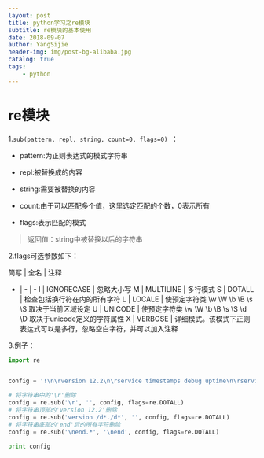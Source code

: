 ```yaml
--- 
layout: post
title: python学习之re模块
subtitle: re模块的基本使用
date: 2018-09-07
author: YangSijie
header-img: img/post-bg-alibaba.jpg
catalog: true
tags:
    - python
---
```


# re模块

1.`sub(pattern, repl, string, count=0, flags=0) `：

- pattern:为正则表达式的模式字符串

- repl:被替换成的内容

- string:需要被替换的内容

- count:由于可以匹配多个值，这里选定匹配的个数，0表示所有

- flags:表示匹配的模式

> 返回值：string中被替换以后的字符串

2.flags可选参数如下：

简写 | 全名 | 注释
- | - | -
I | IGNORECASE | 忽略大小写
M | MULTILINE | 多行模式
S | DOTALL | 检查包括换行符在内的所有字符
L | LOCALE | 使预定字符类 \w \W \b \B \s \S 取决于当前区域设定
U | UNICODE |  	使预定字符类 \w \W \b \B \s \S \d \D 取决于unicode定义的字符属性
X | VERBOSE | 详细模式。该模式下正则表达式可以是多行，忽略空白字符，并可以加入注释

3.例子：

```python
import re


config = '!\n\rversion 12.2\n\rservice timestamps debug uptime\n\rservice timestamps log uptime\n\rno service password-encryption\n!\nhostname PE1\n\r!\nboot-start-marker\nboot-end-marker\n!\n!\nno aaa new-model\nip subnet-zero\nip source-route\n!\n!\n!\n!\nip cef\nno ip domain lookup\n!\n!\nmultilink bundle-name authenticated\nno mpls traffic-eng auto-bw timers\nmpls label range 100 199\ncall rsvp-sync\n!\n!\n!\n!\n!\n!\n!\n!\n!\npseudowire-class EoMPLS\n encapsulation mpls\n!\n!\n!\n!\n!\n!\n!\ninterface Loopback0\n ip address 1.1.1.1 255.255.255.255\n no clns route-cache\n!\ninterface FastEthernet0/0\n description ***connect to CE1 ethernet Port****\n no ip address\n speed auto\n duplex half\n no clns route-cache\nxconnect 2.2.2.2 100 pw-class EoMPLS\n!\ninterface FastEthernet0/1\n no ip address\n shutdown\n speed auto\n duplex auto\n!\ninterface Serial1/0\n description ***connect to P***\n ip address 150.1.13.1 255.255.255.0\n mpls ip\n serial restart-delay 0\n no clns route-cache\n!\ninterface Serial1/1\n no ip address\n shutdown\n serial restart-delay 0\n no clns route-cache\n!\ninterface Serial1/2\n no ip address\n shutdown\n serial restart-delay 0\n no clns route-cache\n!\ninterface Serial1/3\n no ip address\n shutdown\n serial restart-delay 0\n no clns route-cache\n!\ninterface FastEthernet2/0\n no ip address\n speed auto\n duplex auto\n no cdp enable\n no clns route-cache\n!\ninterface FastEthernet2/0.110\n encapsulation dot1Q 110\n xconnect 2.2.2.2 110 pw-class EoMPLS\n!\ninterface FastEthernet2/1\n no ip address\n shutdown\n speed auto\nduplex auto\nno clns route-cache\n!\nrouter ospf 1\n router-id 1.1.1.1\n log-adjacency-changes\n network 1.1.1.1 0.0.0.0 area 0\n network 150.1.13.1 0.0.0.0 area 0\n!\nip classless\n!\n!\nno ip http server\nno ip http secure-server\n!\n!\n!\n!\ncontrol-plane\n!\n!\ndial-peer cor custom\n!\n!\n!\n!\ngatekeeper\n shutdown\n!\n!\nline con 0\n exec-timeout 0 0\n logging synchronous\n stopbits 1\nline aux 0\n stopbits 1\nline vty 0 4\nno login\n!\nend\n\rquitshut\n'

# 将字符串中的'\r'删除
config = re.sub('\r', '', config, flags=re.DOTALL)
# 将字符串顶部的'version 12.2'删除
config = re.sub('version /d*./d*', '', config, flags=re.DOTALL)
# 将字符串底部的'end'后的所有字符删除
config = re.sub('\nend.*', '\nend', config, flags=re.DOTALL)

print config
```